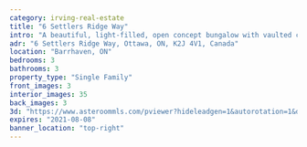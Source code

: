 ```yaml
---
category: irving-real-estate
title: "6 Settlers Ridge Way"
intro: "A beautiful, light-filled, open concept bungalow with vaulted ceilings providing a wonderful, spacious feeling."
adr: "6 Settlers Ridge Way, Ottawa, ON, K2J 4V1, Canada"
location: "Barrhaven, ON"
bedrooms: 3
bathrooms: 3
property_type: "Single Family"
front_images: 3
interior_images: 35
back_images: 3
3d: "https://www.asteroommls.com/pviewer?hideleadgen=1&autorotation=1&defaultviewdollhouse=0&showdollhousehotspot=1&stopbgaudio=1&autonav=0&token=M83YCOIxCE6JqqglBKOPPg"
expires: "2021-08-08"
banner_location: "top-right"
---
```

